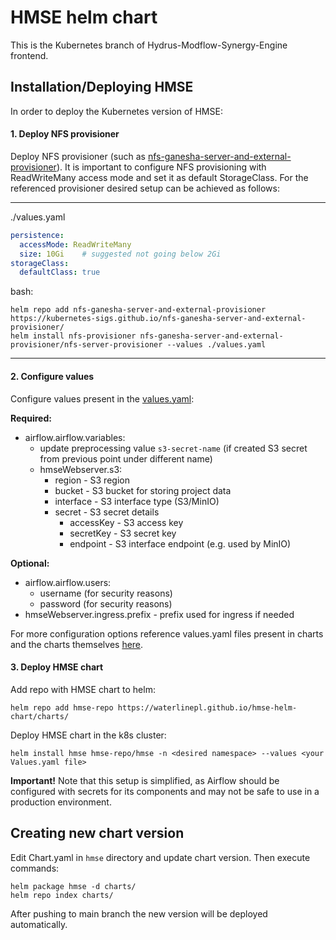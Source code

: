 # HMSE helm chart

This is the Kubernetes branch of Hydrus-Modflow-Synergy-Engine frontend.

## Installation/Deploying HMSE

In order to deploy the Kubernetes version of HMSE:

#### 1. Deploy NFS provisioner
Deploy NFS provisioner (such as [nfs-ganesha-server-and-external-provisioner](https://github.com/kubernetes-sigs/nfs-ganesha-server-and-external-provisioner/tree/master/charts/nfs-server-provisioner)).
It is important to configure NFS provisioning with ReadWriteMany access mode and set it as default StorageClass. For
the referenced provisioner desired setup can be achieved as follows:

---
./values.yaml

```yaml
persistence:
  accessMode: ReadWriteMany
  size: 10Gi    # suggested not going below 2Gi
storageClass:
  defaultClass: true
```

bash:

```
helm repo add nfs-ganesha-server-and-external-provisioner https://kubernetes-sigs.github.io/nfs-ganesha-server-and-external-provisioner/
helm install nfs-provisioner nfs-ganesha-server-and-external-provisioner/nfs-server-provisioner --values ./values.yaml
```

---

#### 2. Configure values
Configure values present in
   the [values.yaml](https://github.com/WaterlinePL/hmse-helm-chart/blob/main/hmse/values.yaml):

**Required:**

* airflow.airflow.variables:
    * update preprocessing value `s3-secret-name` (if created S3 secret from previous point under different name)
    * hmseWebserver.s3:
        * region - S3 region
        * bucket - S3 bucket for storing project data
        * interface - S3 interface type (S3/MinIO)
        * secret - S3 secret details
          * accessKey - S3 access key
          * secretKey - S3 secret key
          * endpoint - S3 interface endpoint (e.g. used by MinIO)

**Optional:**

* airflow.airflow.users:
    * username (for security reasons)
    * password (for security reasons)
* hmseWebserver.ingress.prefix - prefix used for ingress if needed

For more configuration options reference values.yaml files present in charts and the charts themselves
[here](https://github.com/WaterlinePL/hmse-helm-chart/blob/main/hmse/).

#### 3. Deploy HMSE chart
Add repo with HMSE chart to helm:
```
helm repo add hmse-repo https://waterlinepl.github.io/hmse-helm-chart/charts/
```

Deploy HMSE chart in the k8s cluster:
```
helm install hmse hmse-repo/hmse -n <desired namespace> --values <your Values.yaml file>
```

**Important!**
Note that this setup is simplified, as Airflow should be configured with secrets for its components and may not be safe 
to use in a production environment. 

## Creating new chart version
Edit Chart.yaml in `hmse` directory and update chart version. Then execute commands:
```
helm package hmse -d charts/
helm repo index charts/
```
After pushing to main branch the new version will be deployed automatically.
